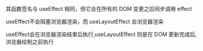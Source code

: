 其函数签名与 useEffect 相同，但它会在所有的 DOM 变更之后同步调用 effect

useEffect不会阻塞浏览器渲染，而 useLayoutEffect 会浏览器渲染

useEffect会在浏览器渲染结束后执行,useLayoutEffect 则是在 DOM 更新完成后,浏览器绘制之前执行
